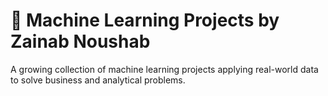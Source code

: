 # 🤖 Machine Learning Projects by Zainab Noushab

A growing collection of machine learning projects applying real-world data to solve business and analytical problems.
